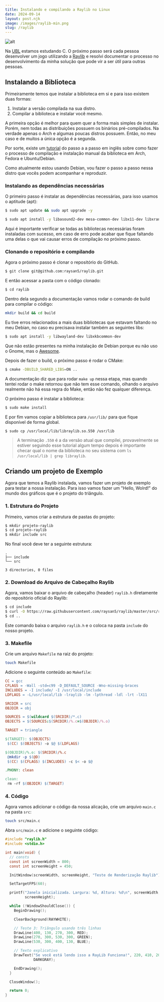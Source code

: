 ```yaml
---
title: Instalando e compilando a Raylib no Linux
date: 2024-09-14
layout: post.njk
image: /images/raylib-min.png 
slug: /raylib
---
```


![alt](/images/raylib-min.png)

Na [UBL](https://ulivre.dev) estamos estudando C. O próximo passo será cada pessoa desenvolver um jogo utilizando a [Raylib](https://www.raylib.com/) e resolvi documentar o processo no desenvolvimento da minha solução que pode vir a ser útil para outras pessoas.

## Instalando a Biblioteca

Primeiramente temos que instalar a biblioteca em si e para isso existem duas formas:

  1. Instalar a versão compilada na sua distro.
  2. Compilar a biblioteca e instalar você mesmo.

A primeira opção é melhor para quem quer a forma mais simples de instalar. Porém, nem todas as distribuições possuem os binários pré-compilados. Na verdade apenas o Arch e algumas poucas distros possuem. Então, no meu caso e de muitos a única opção é a segunda.

Por sorte, existe um [tutorial](https://github.com/raysan5/raylib/wiki/Working-on-GNU-Linux) do passo a a passo em inglês sobre como fazer o processo de compilação e instalação manual da biblioteca em Arch, Fedora e Ubuntu/Debian.

Como atualmente estou usando Debian, vou fazer o passo a passo nessa distro que vocês podem acompanhar e reproduzir.

### Instalando as dependências necessárias

O primeiro passo é instalar as dependências necessárias, para isso usamos o aptitude (apt):

```bash
$ sudo apt update && sudo apt upgrade -y
```

```bash
$ sudo apt install -y libasound2-dev mesa-common-dev libx11-dev libxrandr-dev libxi-dev xorg-dev libgl1-mesa-dev libglu1-mesa-dev
```

Aqui é importante verificar se todas as bibliotecas necessárias foram instaladas com sucesso, em caso de erro pode acabar que fique faltando uma delas o que vai causar erros de compilação no próximo passo.

### Clonando o repositório e compilando

Agora o próximo passo é clonar o repositório do GitHub.

```bash
$ git clone git@github.com:raysan5/raylib.git
```

E então acessar a pasta com o código clonado:

```bash
$ cd raylib
```

Dentro dela segundo a documentação vamos rodar o comando de build para compilar o código:

```bash
mkdir build && cd build
```

Eu tive erros relacionados a mais duas bibliotecas que estavam faltando no meu Debian, no caso eu precisava instalar também as seguintes libs:

```bash
$ sudo apt install -y libwayland-dev libxkbcommon-dev
```

Que não estão presentes na minha instalação de Debian porque eu não uso o Gnome, mas o [Awesome](/post/awesome_wm).

Depois de fazer o build, o próximo passo é rodar o CMake:

```bash
$ cmake -DBUILD_SHARED_LIBS=ON ..
```

A documentação diz que para rodar `make up` nessa etapa, mas quando tentei rodar o make retornou que não tem esse comando, olhando o arquivo realmente não há essa regra do Make, então não fez qualquer diferença.

O próximo passo é instalar a biblioteca:

```bash
$ sudo make install
```

E por fim vamos copiar a biblioteca para `/usr/lib/` para que fique disponível de forma global.

```bash
$ sudo cp /usr/local/lib/libraylib.so.550 /usr/lib
```

> A terminação `.550` é a da versão atual que compilei, provavelmente se estiver seguindo esse tutorial algum tempo depois é importante checar qual o nome da biblioteca no seu sistema com `ls /usr/local/lib | grep libraylib`.

## Criando um projeto de Exemplo

Agora que temos a Raylib instalada, vamos fazer um projeto de exemplo para testar a nossa instalação. Para isso vamos fazer um "Hello, Wolrd!" do mundo dos gráficos que é o projeto do triângulo.

### 1. Estrutura do Projeto

Primeiro, vamos criar a estrutura de pastas do projeto:

```bash
$ mkdir projeto-raylib
$ cd projeto-raylib
$ mkdir include src
```

No final você deve ter a seguinte estrutura:

```tree
.
├── include
└── src

3 directories, 0 files
```

### 2. Download do Arquivo de Cabeçalho Raylib

Agora, vamos baixar o arquivo de cabeçalho (header) `raylib.h` diretamente do repositório oficial do Raylib:

```bash
$ cd include
$ curl -O https://raw.githubusercontent.com/raysan5/raylib/master/src/raylib.h
$ cd ..
```

Este comando baixa o arquivo `raylib.h` e o coloca na pasta `include` do nosso projeto.

### 3. Makefile

Crie um arquivo `Makefile` na raiz do projeto:

```bash
touch Makefile
```

Adicione o seguinte conteúdo ao `Makefile`:

```makefile
CC = gcc
CFLAGS = -Wall -std=c99 -D_DEFAULT_SOURCE -Wno-missing-braces
INCLUDES = -I include/ -I /usr/local/include
LDFLAGS = -L/usr/local/lib -lraylib -lm -lpthread -ldl -lrt -lX11

SRCDIR = src
OBJDIR = obj

SOURCES = $(wildcard $(SRCDIR)/*.c)
OBJECTS = $(SOURCES:$(SRCDIR)/%.c=$(OBJDIR)/%.o)

TARGET = triangle

$(TARGET): $(OBJECTS)
 $(CC) $(OBJECTS) -o $@ $(LDFLAGS)

$(OBJDIR)/%.o: $(SRCDIR)/%.c
 @mkdir -p $(@D)
 $(CC) $(CFLAGS) $(INCLUDES) -c $< -o $@

.PHONY: clean

clean:
 rm -rf $(OBJDIR) $(TARGET)
```

### 4. Código

Agora vamos adicionar o código da nossa alicação, crie um arquivo `main.c` na pasta `src`:

```bash
touch src/main.c
```

Abra `src/main.c` e adicione o seguinte código:

```c
#include "raylib.h"
#include <stdio.h>

int main(void) {
  // consts
  const int screenWidth = 800;
  const int screenHeight = 450;

  InitWindow(screenWidth, screenHeight, "Teste de Renderização Raylib");

  SetTargetFPS(60);

  printf("Janela inicializada. Largura: %d, Altura: %d\n", screenWidth,
         screenHeight);

  while (!WindowShouldClose()) {
    BeginDrawing();

    ClearBackground(RAYWHITE);

    // Teste 3: Triângulo usando três linhas
    DrawLine(400, 130, 270, 300, RED);
    DrawLine(270, 300, 530, 300, GREEN);
    DrawLine(530, 300, 400, 130, BLUE);

    // Texto explicativo
    DrawText("Se você está lendo isso a RayLib Funciona!", 220, 410, 20,
             DARKGRAY);

    EndDrawing();
  }

  CloseWindow();

  return 0;
}
```
